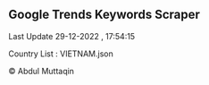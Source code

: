 

## Google Trends Keywords Scraper 
 
Last Update 29-12-2022 , 17:54:15

Country List :
VIETNAM.json



© Abdul Muttaqin 
